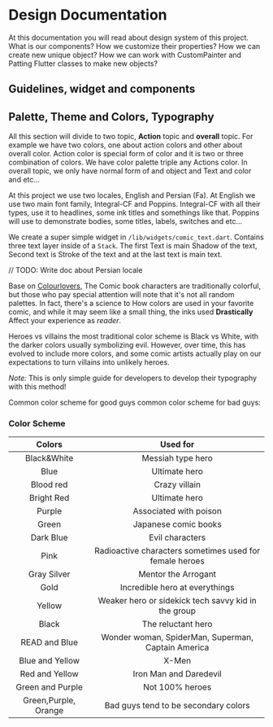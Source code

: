 # Design Documentation

At this documentation you will read about design system of this project. What is our components? How we customize their properties? How we can create new unique object? How we can work with CustomPainter and Patting Flutter classes to make new objects?

## Guidelines, widget and components

## Palette, Theme and Colors, Typography

All this section will divide to two topic, **Action** topic and **overall** topic. For example we have two colors, one about
action colors and other about overall color. Action color is special form of color and it is two or three combination of colors.
We have color palette triple any Actions color. In overall topic, we only have normal form of and object and Text and color and etc...



At this project we use two locales, English and Persian (Fa). At English we use two main font family, Integral-CF and Poppins. Integral-CF with all their types, use it to headlines, some ink titles and somethings like that. Poppins will use to demonstrate bodies, some titles, labels, switches and etc...

We create a super simple widget in `/lib/widgets/comic_text.dart`. Contains three text layer inside of a `Stack`. The first Text is main Shadow of the text, Second text is Stroke of the text and at the last text is main text.

// TODO: Write doc about Persian locale

Base on [Colourlovers](https://colourlovers.com), The Comic book characters are traditionally colorful, but those who pay special attention will note that it's not all random palettes. In fact, there's a science to How colors are used in your favorite comic, and while it may seem like a small thing, the inks used **Drastically** Affect your experience as *reader*.

Heroes vs villains the most traditional color scheme is Black vs White, with the darker colors usually symbolizing evil. However, over time, this has evolved to include more colors, and some comic artists actually play on our expectations to turn villains into unlikely heroes.

_Note:_ This is only simple guide for developers to develop their typography with this method!

Common color scheme for good guys common color scheme for bad guys:

### Color Scheme

|        Colors        |                        Used for                         |
| :------------------: | :-----------------------------------------------------: |
|     Black&White      |                    Messiah type hero                    |
|         Blue         |                      Ultimate hero                      |
|      Blood red       |                      Crazy villain                      |
|      Bright Red      |                      Ultimate hero                      |
|        Purple        |                 Associated with poison                  |
|        Green         |                  Japanese comic books                   |
|      Dark Blue       |                     Evil characters                     |
|         Pink         | Radioactive characters sometimes used for female heroes |
|     Gray Silver      |                   Mentor the Arrogant                   |
|         Gold         |             Incredible hero at everythings              |
|        Yellow        |   Weaker hero or sidekick tech savvy kid in the group   |
|        Black         |                   The reluctant hero                    |
|    READ and Blue     |   Wonder woman, SpiderMan, Superman, Captain America    |
|   Blue and Yellow    |                          X-Men                          |
|    Red and Yellow    |                 Iron Man and Daredevil                  |
|   Green and Purple   |                     Not 100% heroes                     |
| Green,Purple, Orange |          Bad guys tend to be secondary colors           |
